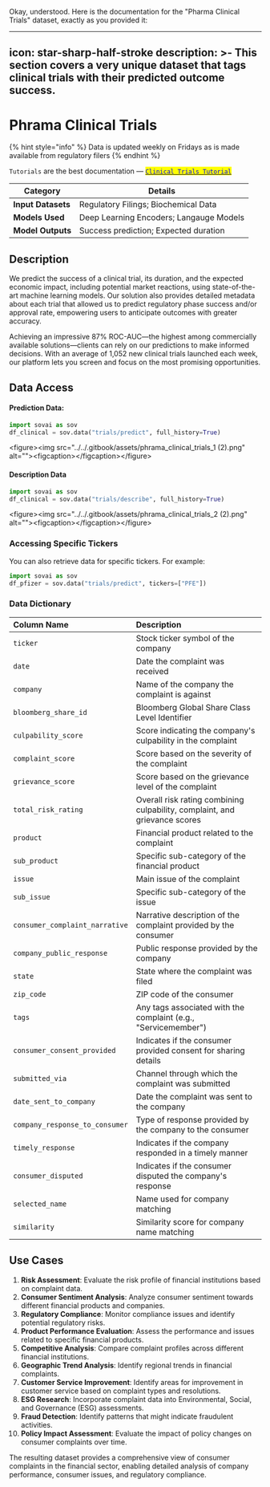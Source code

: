 Okay, understood. Here is the documentation for the "Pharma Clinical Trials" dataset, exactly as you provided it:

---
icon: star-sharp-half-stroke
description: >-
  This section covers a very unique dataset that tags clinical trials with their
  predicted outcome success.
---

# Phrama Clinical Trials

{% hint style="info" %}
Data is updated weekly on Fridays as is made available from regulatory filers
{% endhint %}

`Tutorials` are the best documentation — [<mark style="color:blue;">`Clinical Trials Tutorial`</mark>](https://colab.research.google.com/github/sovai-research/sovai-public/blob/main/notebooks/datasets/Clinical%20Trials.ipynb)

<table data-column-title-hidden data-view="cards"><thead><tr><th>Category</th><th>Details</th></tr></thead><tbody><tr><td><strong>Input Datasets</strong></td><td>Regulatory Filings; Biochemical Data</td></tr><tr><td><strong>Models Used</strong></td><td>Deep Learning Encoders; Langauge Models</td></tr><tr><td><strong>Model Outputs</strong></td><td>Success prediction; Expected duration</td></tr></tbody></table>

## Description

We predict the success of a clinical trial, its duration, and the expected economic impact, including potential market reactions, using state-of-the-art machine learning models. Our solution also provides detailed metadata about each trial that allowed us to predict regulatory phase success and/or approval rate, empowering users to anticipate outcomes with greater accuracy.

Achieving an impressive 87% ROC-AUC—the highest among commercially available solutions—clients can rely on our predictions to make informed decisions. With an average of 1,052 new clinical trials launched each week, our platform lets you screen and focus on the most promising opportunities.

## Data Access

#### Prediction Data:

```python
import sovai as sov
df_clinical = sov.data("trials/predict", full_history=True)
````

\<figure\>\<img src="../../.gitbook/assets/phrama\_clinical\_trials\_1 (2).png" alt=""\>\<figcaption\>\</figcaption\>\</figure\>

#### Description Data

```python
import sovai as sov
df_clinical = sov.data("trials/describe", full_history=True)
```

\<figure\>\<img src="../../.gitbook/assets/phrama\_clinical\_trials\_2 (2).png" alt=""\>\<figcaption\>\</figcaption\>\</figure\>

### Accessing Specific Tickers

You can also retrieve data for specific tickers. For example:

```python
import sovai as sov
df_pfizer = sov.data("trials/predict", tickers=["PFE"])
```

### Data Dictionary

| Column Name                     | Description                                                                |
| :------------------------------ | :------------------------------------------------------------------------- |
| `ticker`                        | Stock ticker symbol of the company                                         |
| `date`                          | Date the complaint was received                                            |
| `company`                       | Name of the company the complaint is against                               |
| `bloomberg_share_id`            | Bloomberg Global Share Class Level Identifier                              |
| `culpability_score`             | Score indicating the company's culpability in the complaint                |
| `complaint_score`               | Score based on the severity of the complaint                               |
| `grievance_score`               | Score based on the grievance level of the complaint                        |
| `total_risk_rating`             | Overall risk rating combining culpability, complaint, and grievance scores |
| `product`                       | Financial product related to the complaint                                 |
| `sub_product`                   | Specific sub-category of the financial product                             |
| `issue`                         | Main issue of the complaint                                                |
| `sub_issue`                     | Specific sub-category of the issue                                         |
| `consumer_complaint_narrative`  | Narrative description of the complaint provided by the consumer            |
| `company_public_response`       | Public response provided by the company                                    |
| `state`                         | State where the complaint was filed                                        |
| `zip_code`                      | ZIP code of the consumer                                                   |
| `tags`                          | Any tags associated with the complaint (e.g., "Servicemember")             |
| `consumer_consent_provided`     | Indicates if the consumer provided consent for sharing details             |
| `submitted_via`                 | Channel through which the complaint was submitted                          |
| `date_sent_to_company`          | Date the complaint was sent to the company                                 |
| `company_response_to_consumer`  | Type of response provided by the company to the consumer                   |
| `timely_response`               | Indicates if the company responded in a timely manner                      |
| `consumer_disputed`             | Indicates if the consumer disputed the company's response                  |
| `selected_name`                 | Name used for company matching                                             |
| `similarity`                    | Similarity score for company name matching                                 |

## Use Cases

1.  **Risk Assessment**: Evaluate the risk profile of financial institutions based on complaint data.
2.  **Consumer Sentiment Analysis**: Analyze consumer sentiment towards different financial products and companies.
3.  **Regulatory Compliance**: Monitor compliance issues and identify potential regulatory risks.
4.  **Product Performance Evaluation**: Assess the performance and issues related to specific financial products.
5.  **Competitive Analysis**: Compare complaint profiles across different financial institutions.
6.  **Geographic Trend Analysis**: Identify regional trends in financial complaints.
7.  **Customer Service Improvement**: Identify areas for improvement in customer service based on complaint types and resolutions.
8.  **ESG Research**: Incorporate complaint data into Environmental, Social, and Governance (ESG) assessments.
9.  **Fraud Detection**: Identify patterns that might indicate fraudulent activities.
10. **Policy Impact Assessment**: Evaluate the impact of policy changes on consumer complaints over time.

The resulting dataset provides a comprehensive view of consumer complaints in the financial sector, enabling detailed analysis of company performance, consumer issues, and regulatory compliance.
